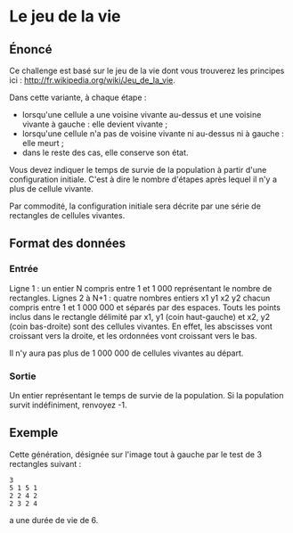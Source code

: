 ﻿# Le jeu de la vie

## Énoncé

Ce challenge est basé sur le jeu de la vie dont vous trouverez les principes ici : http://fr.wikipedia.org/wiki/Jeu_de_la_vie.

Dans cette variante, à chaque étape :
- lorsqu'une cellule a une voisine vivante au-dessus et une voisine vivante à gauche : elle devient vivante ;
- lorsqu'une cellule n'a pas de voisine vivante ni au-dessus ni à gauche : elle meurt ;
- dans le reste des cas, elle conserve son état.

Vous devez indiquer le temps de survie de la population à partir d'une configuration initiale. C'est à dire le nombre d'étapes après lequel il n'y a plus de cellule vivante.

Par commodité, la configuration initiale sera décrite par une série de rectangles de cellules vivantes.

## Format des données

### Entrée

Ligne 1 : un entier N compris entre 1 et 1 000 représentant le nombre de rectangles.
Lignes 2 à N+1 : quatre nombres entiers x1 y1 x2 y2 chacun compris entre 1 et 1 000 000 et séparés par des espaces. Touts les points inclus dans le rectangle délimité par x1, y1 (coin haut-gauche) et x2, y2 (coin bas-droite) sont des cellules vivantes. En effet, les abscisses vont croissant vers la droite, et les ordonnées vont croissant vers le bas.

Il n'y aura pas plus de 1 000 000 de cellules vivantes au départ.

### Sortie
Un entier représentant le temps de survie de la population. Si la population survit indéfiniment, renvoyez -1.

## Exemple



Cette génération, désignée sur l'image tout à gauche par le test de 3 rectangles suivant :

```
3
5 1 5 1
2 2 4 2
2 3 2 4
```
a une durée de vie de 6. 









